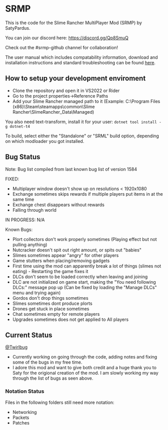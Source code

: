 # SRMP
This is the code for the Slime Rancher MultiPlayer Mod (SRMP) by SatyPardus.

You can join our discord here: https://discord.gg/Qp8SmuQ 

Check out the #srmp-github channel for collaboration!

The user manual which includes compatability information, download and installation instructions and standard troubleshooting can be found [here](/manual.md).

## How to setup your development enviroment
- Clone the repository and open it in VS2022 or Rider
- Go to the project properties->Reference Paths
- Add your Slime Rancher managed path to it (Example: C:\Program Files (x86)\Steam\steamapps\common\Slime Rancher\SlimeRancher_Data\Managed\)

You also need text-transform, install it for your user: `dotnet tool install -g dotnet-t4`

To build, select either the "Standalone" or "SRML" build option, depending on which modloader you got installed.

## Bug Status 
Note: Bug list compiled from last known bug list of version 1584

FIXED:
- Multiplayer window doesn't show up on resolutions < 1920x1080
- Exchange sometimes skips rewards if multiple players put items in at the same time
- Exchange chest disappears without rewards
- Falling through world

IN PROGRESS: N/A

Known Bugs:
- Plort collectors don't work properly sometimes (Playing effect but not pulling anything)
- Nutcracker doesn't spit out right amount, or spits out "babies"
- Slimes sometimes appear "angry" for other players
- Game stutters when placing/removing gadgets
- First time using the mod can apparently break a lot of things (slimes not eating) - Restarting the game fixes it
- DLCs don't seem to be loaded correctly when leaving and joining
- DLC are not initialized on game start, making the "You need following DLCs:" message pop up (Can be fixed by loading the "Manage DLCs" menu and trying again)
- Gordos don't drop things sometimes
- Slimes sometimes dont produce plorts
- Drones get stuck in place sometimes
- Chat sometimes empty for remote players
- Upgrades sometimes does not get applied to All players


## Current Status
[@Twirlbug](https://github.com/Twirlbug)
- Currently working on going through the code, adding notes and fixing some of the bugs in my free time. 
- I adore this mod and want to give both credit and a huge thank you to Saty for the origional creation of the mod. 
I am slowly working my way through the list of bugs as seen above.

### Notation Status
Files in the following folders still need more notation:
- Networking
- Packets
- Patches
